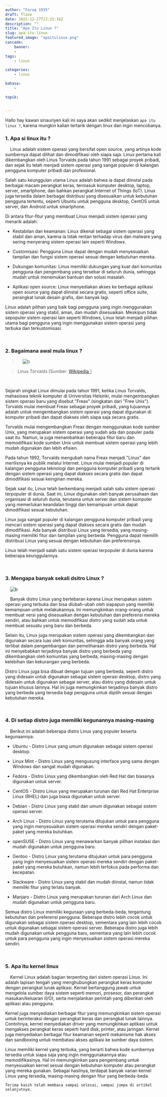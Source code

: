 ```yaml
---
author: "Faruq 1935"
draft: flase
date: 2022-12-27T23:25:16Z
description: ""
title: "Apa Itu Linux ?"
slug: apa-itu-linux
featured_image: "apaitulinux.png"
cascade:
    banner: 
    -
tags:
    - linux

categories:
    - linux

bahasa:
    -

topik:


---
```


Hallo hay kawan sinauriyen kali ini  saya akan sedikit menjelaskan `apa itu linux ?`, karena mungkin kalian tertarik dengan linux dan ingin mencobanya.

### **1. Apa si linux itu ?**
&nbsp;&nbsp;&nbsp;&nbsp;Linux adalah sistem operasi yang bersifat open source, yang artinya kode sumbernya dapat dilihat dan dimodifikasi oleh siapa saja. Linux pertama kali dikembangkan oleh Linus Torvalds pada tahun 1991 sebagai proyek pribadi, dan sejak itu telah menjadi sistem operasi yang sangat populer di kalangan pengguna komputer pribadi dan profesional.

Salah satu keunggulan utama Linux adalah bahwa ia dapat diinstal pada berbagai macam perangkat keras, termasuk komputer desktop, laptop, server, smartphone, dan bahkan perangkat Internet of Things (IoT). Linux juga tersedia dalam berbagai distribusi yang disesuaikan untuk kebutuhan pengguna tertentu, seperti Ubuntu untuk pengguna desktop, CentOS untuk server, dan Android untuk smartphone.

Di antara fitur-fitur yang membuat Linux menjadi sistem operasi yang menarik adalah:

* Kestabilan dan keamanan: Linux dikenal sebagai sistem operasi yang stabil dan aman, karena ia tidak rentan terhadap virus dan malware yang sering menyerang sistem operasi lain seperti Windows.

* Customisasi: Pengguna Linux dapat dengan mudah menyesuaikan tampilan dan fungsi sistem operasi sesuai dengan kebutuhan mereka.

* Dukungan komunitas: Linux memiliki dukungan yang kuat dari komunitas pengguna dan pengembang yang tersebar di seluruh dunia, sehingga mudah untuk menemukan bantuan dan solusi masalah.

* Aplikasi open source: Linux menyediakan akses ke berbagai aplikasi open source yang dapat diinstal secara gratis, seperti office suite, perangkat lunak desain grafis, dan banyak lagi.

Linux adalah pilihan yang baik bagi pengguna yang ingin menggunakan sistem operasi yang stabil, aman, dan mudah disesuaikan. Meskipun tidak sepopuler sistem operasi lain seperti Windows, Linux telah menjadi pilihan utama bagi pengguna yang ingin menggunakan sistem operasi yang terbuka dan terkustomisasi.

&nbsp;&nbsp;&nbsp;&nbsp;
### **2. Bagaimana awal mula linux ?**
> &nbsp;&nbsp;&nbsp;&nbsp;![b](/assets/img/sejarahlinux/Torvalds.jpg "linux")

> Linus Torvalds
[Sumber: [ Wikipedia ](https://id.m.wikipedia.org/wiki/Berkas:LinuxCon_Europe_Linus_Torvalds_03_(cropped).jpg "link Download")]

&nbsp;&nbsp;&nbsp;&nbsp;

Sejarah singkat Linux dimulai pada tahun 1991, ketika Linus Torvalds, mahasiswa teknik komputer di Universitas Helsinki, mulai mengembangkan sistem operasi baru yang disebut "Freax" (singkatan dari "Free Unix"). Torvalds mulai membuat Freax sebagai proyek pribadi, yang tujuannya adalah untuk mengembangkan sistem operasi yang dapat digunakan di komputer pribadi dan dapat diakses oleh siapa saja secara gratis.

Torvalds mulai mengembangkan Freax dengan menggunakan kode sumber Unix, yang merupakan sistem operasi yang sudah ada dan populer pada saat itu. Namun, ia juga menambahkan beberapa fitur baru dan memodifikasi kode sumber Unix untuk membuat sistem operasi yang lebih mudah digunakan dan lebih efisien.

Pada tahun 1992, Torvalds mengubah nama Freax menjadi "Linux" dan merilisnya ke publik melalui Internet. Linux mulai menjadi populer di kalangan pengguna teknologi dan pengguna komputer pribadi yang tertarik dengan sistem operasi yang dapat diakses secara gratis dan dapat dimodifikasi sesuai keinginan mereka.

Sejak saat itu, Linux telah berkembang menjadi salah satu sistem operasi terpopuler di dunia. Saat ini, Linux digunakan oleh banyak perusahaan dan organisasi di seluruh dunia, terutama untuk server dan sistem komputer yang memerlukan keandalan tinggi dan kemampuan untuk dapat dimodifikasi sesuai kebutuhan.

Linux juga sangat populer di kalangan pengguna komputer pribadi yang mencari sistem operasi yang dapat diakses secara gratis dan mudah dimodifikasi. Ada banyak distribusi Linux yang tersedia, yang masing-masing memiliki fitur dan tampilan yang berbeda. Pengguna dapat memilih distribusi Linux yang sesuai dengan kebutuhan dan preferensinya.

Linux telah menjadi salah satu sistem operasi terpopuler di dunia karena beberapa keunggulannya.

&nbsp;&nbsp;&nbsp;&nbsp;
### **3. Mengapa banyak sekali dsitro Linux ?**
&nbsp;&nbsp;&nbsp;&nbsp;![b](/assets/img/sejarahlinux/distrolinux.png "linux")

&nbsp;&nbsp;&nbsp;&nbsp;Banyak distro Linux yang bertebaran karena Linux merupakan sistem operasi yang terbuka dan bisa diubah-ubah oleh siapapun yang memiliki kemampuan untuk melakukannya. Ini memungkinkan orang-orang untuk membuat versi yang disesuaikan dengan kebutuhan dan preferensi mereka sendiri, atau bahkan untuk memodifikasi distro yang sudah ada untuk membuat sesuatu yang baru dan berbeda.

Selain itu, Linux juga merupakan sistem operasi yang dikembangkan dan digunakan secara luas oleh komunitas, sehingga ada banyak orang yang terlibat dalam pengembangan dan pemeliharaan distro yang berbeda. Hal ini menyebabkan terjadinya banyak distro yang berbeda yang dikembangkan oleh komunitas yang berbeda, masing-masing dengan kelebihan dan kekurangan yang berbeda.

Distro Linux juga bisa dibuat dengan tujuan yang berbeda, seperti distro yang didesain untuk digunakan sebagai sistem operasi desktop, distro yang didesain untuk digunakan sebagai server, atau distro yang didesain untuk tujuan khusus lainnya. Hal ini juga memungkinkan terjadinya banyak distro yang berbeda yang tersedia bagi pengguna untuk dipilih sesuai dengan kebutuhan mereka.


&nbsp;&nbsp;&nbsp;&nbsp;
### **4. Di setiap distro juga memiliki kegunannya masing-masing**

&nbsp;&nbsp;&nbsp;&nbsp;Berikut ini adalah beberapa distro Linux yang populer beserta kegunaannya:

* Ubuntu - Distro Linux yang umum digunakan sebagai sistem operasi desktop.

* Linux Mint - Distro Linux yang mengusung interface yang sama dengan Windows dan sangat mudah digunakan.

* Fedora - Distro Linux yang dikembangkan oleh Red Hat dan biasanya digunakan untuk server.

* CentOS - Distro Linux yang merupakan turunan dari Red Hat Enterprise Linux (RHEL) dan juga biasa digunakan untuk server.

* Debian - Distro Linux yang stabil dan umum digunakan sebagai sistem operasi server.

* Arch Linux - Distro Linux yang terutama ditujukan untuk para pengguna yang ingin menyesuaikan sistem operasi mereka sendiri dengan paket-paket yang mereka butuhkan.

* openSUSE - Distro Linux yang menawarkan banyak pilihan instalasi dan mudah digunakan untuk pengguna baru.

* Gentoo - Distro Linux yang terutama ditujukan untuk para pengguna yang ingin menyesuaikan sistem operasi mereka sendiri dengan paket-paket yang mereka butuhkan, namun lebih terfokus pada performa dan kecepatan.

* Slackware - Distro Linux yang stabil dan mudah diinstal, namun tidak memiliki fitur yang terlalu banyak.

* Manjaro - Distro Linux yang merupakan turunan dari Arch Linux dan mudah digunakan untuk pengguna baru.

Semua distro Linux memiliki kegunaan yang berbeda-beda, tergantung kebutuhan dan preferensi pengguna. Beberapa distro lebih cocok untuk digunakan sebagai sistem operasi desktop, sementara yang lain lebih cocok untuk digunakan sebagai sistem operasi server. Beberapa distro juga lebih mudah digunakan untuk pengguna baru, sementara yang lain lebih cocok untuk para pengguna yang ingin menyesuaikan sistem operasi mereka sendiri.


&nbsp;&nbsp;&nbsp;&nbsp;
### **5. Apa itu kernel linux**
&nbsp;&nbsp;&nbsp;&nbsp;Kernel Linux adalah bagian terpenting dari sistem operasi Linux. Ini adalah lapisan tengah yang menghubungkan perangkat keras komputer dengan perangkat lunak aplikasi. Kernel bertanggung jawab untuk mengelola sumber daya sistem seperti memori, prosesor, dan perangkat masukan/keluaran (I/O), serta menjalankan perintah yang diberikan oleh aplikasi atau pengguna.

Kernel juga menyediakan berbagai fitur yang memungkinkan sistem operasi untuk berinteraksi dengan perangkat keras dan perangkat lunak lainnya. Contohnya, kernel menyediakan driver yang memungkinkan aplikasi untuk mengakses perangkat keras seperti hard disk, printer, atau jaringan. Kernel juga menyediakan berbagai fitur keamanan seperti mekanisme hak akses dan sandboxing untuk membatasi akses aplikasi ke sumber daya sistem.

Linux memiliki kernel yang terbuka, yang berarti bahwa kode sumbernya tersedia untuk siapa saja yang ingin menggunakannya atau memodifikasinya. Hal ini memungkinkan para pengembang untuk menyesuaikan kernel sesuai dengan kebutuhan komputer atau perangkat yang mereka gunakan. Sebagai hasilnya, terdapat banyak varian kernel Linux yang tersedia, masing-masing dengan fitur yang berbeda-beda.

`Terima kasih telah membaca sampai selesai, sampai jumpa di artikel selanjutnya.`
